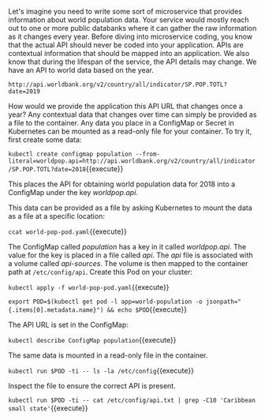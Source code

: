 Let's imagine you need to write some sort of microservice that provides information about world population data. Your service would mostly reach out to one or more public databanks where it can gather the raw information as it changes every year. Before diving into microservice coding, you know that the actual API should never be coded into your application. APIs are contextual information that should be mapped into an application. We also know that during the lifespan of the service, the API details may change. We have an API to world data based on the year.

`http://api.worldbank.org/v2/country/all/indicator/SP.POP.TOTL?date=2019`

How would we provide the application this API URL that changes once a year? Any contextual data that changes over time can simply be provided as a file to the container. Any data you place in a ConfigMap or Secret in Kubernetes can be mounted as a read-only file for your container. To try it, first create some data:

`kubectl create configmap population --from-literal=worldpop.api=http://api.worldbank.org/v2/country/all/indicator/SP.POP.TOTL?date=2018`{{execute}}

This places the API for obtaining world population data for 2018 into a ConfigMap under the key _worldpop.api_.

This data can be provided as a file by asking Kubernetes to mount the data as a file at a specific location:

`ccat world-pop-pod.yaml`{{execute}}

The ConfigMap called _population_ has a key in it called _worldpop.api_. The value for the key is placed in a file called _api_. The _api_ file is associated with a volume called _api-sources_. The volume is then mapped to the container path at `/etc/config/api`. Create this Pod on your cluster:

`kubectl apply -f world-pop-pod.yaml`{{execute}}

`export POD=$(kubectl get pod -l app=world-population -o jsonpath="{.items[0].metadata.name}") && echo $POD`{{execute}}

The API URL is set in the ConfigMap:

`kubectl describe ConfigMap population`{{execute}}

The same data is mounted in a read-only file in the container.

`kubectl run $POD -ti -- ls -la /etc/config`{{execute}}

Inspect the file to ensure the correct API is present.

`kubectl run $POD -ti -- cat /etc/config/api.txt | grep -C10 'Caribbean small state'`{{execute}}
